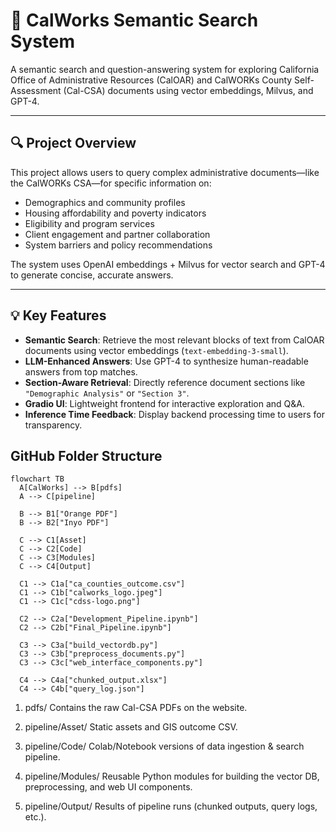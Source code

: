 # 🧾 CalWorks Semantic Search System

A semantic search and question-answering system for exploring California Office of Administrative Resources (CalOAR) and CalWORKs County Self-Assessment (Cal-CSA) documents using vector embeddings, Milvus, and GPT-4.

---

## 🔍 Project Overview

This project allows users to query complex administrative documents—like the CalWORKs CSA—for specific information on:

- Demographics and community profiles
- Housing affordability and poverty indicators
- Eligibility and program services
- Client engagement and partner collaboration
- System barriers and policy recommendations

The system uses OpenAI embeddings + Milvus for vector search and GPT-4 to generate concise, accurate answers.

---

## 💡 Key Features

- **Semantic Search**: Retrieve the most relevant blocks of text from CalOAR documents using vector embeddings (`text-embedding-3-small`).
- **LLM-Enhanced Answers**: Use GPT-4 to synthesize human-readable answers from top matches.
- **Section-Aware Retrieval**: Directly reference document sections like `"Demographic Analysis"` or `"Section 3"`.
- **Gradio UI**: Lightweight frontend for interactive exploration and Q&A.
- **Inference Time Feedback**: Display backend processing time to users for transparency.

## GitHub Folder Structure 

```mermaid
flowchart TB
  A[CalWorks] --> B[pdfs]
  A --> C[pipeline]

  B --> B1["Orange PDF"]
  B --> B2["Inyo PDF"]

  C --> C1[Asset]
  C --> C2[Code]
  C --> C3[Modules]
  C --> C4[Output]

  C1 --> C1a["ca_counties_outcome.csv"]
  C1 --> C1b["calworks_logo.jpeg"]
  C1 --> C1c["cdss-logo.png"]

  C2 --> C2a["Development_Pipeline.ipynb"]
  C2 --> C2b["Final_Pipeline.ipynb"]

  C3 --> C3a["build_vectordb.py"]
  C3 --> C3b["preprocess_documents.py"]
  C3 --> C3c["web_interface_components.py"]

  C4 --> C4a["chunked_output.xlsx"]
  C4 --> C4b["query_log.json"]
```
1. pdfs/
Contains the raw Cal-CSA PDFs on the website.

2. pipeline/Asset/
Static assets and GIS outcome CSV.

3. pipeline/Code/
Colab/Notebook versions of data ingestion & search pipeline.

4. pipeline/Modules/
Reusable Python modules for building the vector DB, preprocessing, and web UI components.

5. pipeline/Output/
Results of pipeline runs (chunked outputs, query logs, etc.).
